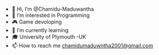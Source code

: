 - 👋 Hi, I’m @Chamidu-Maduwantha
- 👀 I’m interested in Programming
- 🎮 Game devoloping 
- 🌱 I’m currently learning 
- 🎓 University of Plymouth -UK
- 📫 How to reach me chamidumaduwntha2001@gmail.com

<!---
Chamidu-Maduwantha/Chamidu-Maduwantha is a ✨ special ✨ repository because its `README.md` (this file) appears on your GitHub profile.
You can click the Preview link to take a look at your changes.
--->
